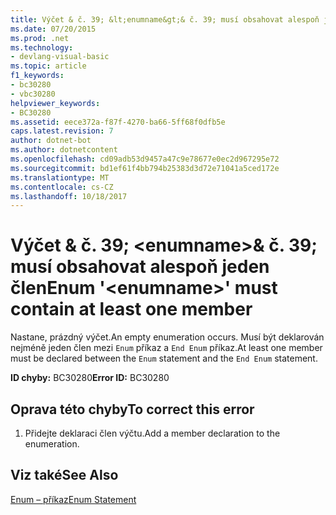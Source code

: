 ```yaml
---
title: Výčet & č. 39; &lt;enumname&gt;& č. 39; musí obsahovat alespoň jeden člen
ms.date: 07/20/2015
ms.prod: .net
ms.technology:
- devlang-visual-basic
ms.topic: article
f1_keywords:
- bc30280
- vbc30280
helpviewer_keywords:
- BC30280
ms.assetid: eece372a-f87f-4270-ba66-5ff68f0dfb5e
caps.latest.revision: 7
author: dotnet-bot
ms.author: dotnetcontent
ms.openlocfilehash: cd09adb53d9457a47c9e78677e0ec2d967295e72
ms.sourcegitcommit: bd1ef61f4bb794b25383d3d72e71041a5ced172e
ms.translationtype: MT
ms.contentlocale: cs-CZ
ms.lasthandoff: 10/18/2017
---
```

# <a name="enum-39ltenumnamegt39-must-contain-at-least-one-member"></a><span data-ttu-id="0e3a6-102">Výčet & č. 39; &lt;enumname&gt;& č. 39; musí obsahovat alespoň jeden člen</span><span class="sxs-lookup"><span data-stu-id="0e3a6-102">Enum &#39;&lt;enumname&gt;&#39; must contain at least one member</span></span>
<span data-ttu-id="0e3a6-103">Nastane, prázdný výčet.</span><span class="sxs-lookup"><span data-stu-id="0e3a6-103">An empty enumeration occurs.</span></span> <span data-ttu-id="0e3a6-104">Musí být deklarován nejméně jeden člen mezi `Enum` příkaz a `End Enum` příkaz.</span><span class="sxs-lookup"><span data-stu-id="0e3a6-104">At least one member must be declared between the `Enum` statement and the `End Enum` statement.</span></span>  
  
 <span data-ttu-id="0e3a6-105">**ID chyby:** BC30280</span><span class="sxs-lookup"><span data-stu-id="0e3a6-105">**Error ID:** BC30280</span></span>  
  
## <a name="to-correct-this-error"></a><span data-ttu-id="0e3a6-106">Oprava této chyby</span><span class="sxs-lookup"><span data-stu-id="0e3a6-106">To correct this error</span></span>  
  
1.  <span data-ttu-id="0e3a6-107">Přidejte deklaraci člen výčtu.</span><span class="sxs-lookup"><span data-stu-id="0e3a6-107">Add a member declaration to the enumeration.</span></span>  
  
## <a name="see-also"></a><span data-ttu-id="0e3a6-108">Viz také</span><span class="sxs-lookup"><span data-stu-id="0e3a6-108">See Also</span></span>  
 [<span data-ttu-id="0e3a6-109">Enum – příkaz</span><span class="sxs-lookup"><span data-stu-id="0e3a6-109">Enum Statement</span></span>](../../visual-basic/language-reference/statements/enum-statement.md)
